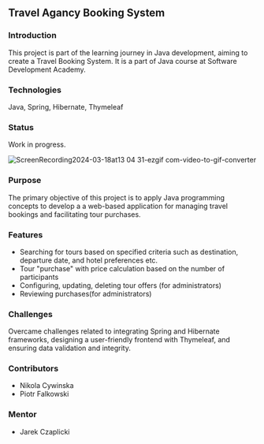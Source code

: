 ## Travel Agancy Booking System

### Introduction
This project is part of the learning journey in Java development, aiming to create a Travel Booking System. It is a part of Java course at Software Development Academy.
### Technologies
Java, Spring, Hibernate, Thymeleaf

### Status
Work in progress.

![ScreenRecording2024-03-18at13 04 31-ezgif com-video-to-gif-converter](https://github.com/nicywi/TravelAgency/assets/32416862/8b9114ac-a6c3-49de-82b9-2d0303819c7d)

### Purpose
The primary objective of this project is to apply Java programming concepts to develop a a web-based application for managing travel bookings and facilitating tour purchases.

### Features
- Searching for tours based on specified criteria such as destination, departure date, and hotel preferences etc.
- Tour "purchase" with price calculation based on the number of participants
- Configuring, updating, deleting tour offers (for administrators)
- Reviewing purchases(for administrators)

### Challenges
Overcame challenges related to integrating Spring and Hibernate frameworks, designing a user-friendly frontend with Thymeleaf, and ensuring data validation and integrity.

### Contributors
- Nikola Cywinska
- Piotr Falkowski

### Mentor
- Jarek Czaplicki

  
